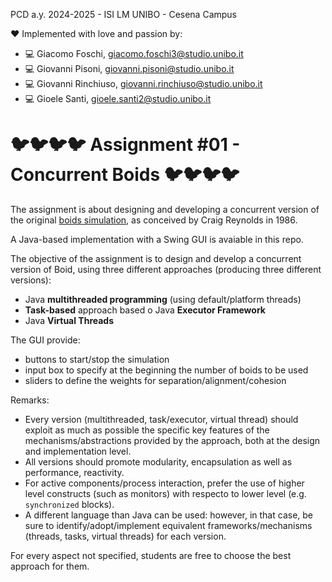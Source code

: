 PCD a.y. 2024-2025 - ISI LM UNIBO - Cesena Campus

❤ Implemented with love and passion by: 
* 💻 Giacomo Foschi, giacomo.foschi3@studio.unibo.it
* 💻 Giovanni Pisoni, giovanni.pisoni@studio.unibo.it
* 💻 Giovanni Rinchiuso, giovanni.rinchiuso@studio.unibo.it
* 💻 Gioele Santi, gioele.santi2@studio.unibo.it

# 🐦🐦🐦🐦 Assignment #01 -  Concurrent Boids 🐦🐦🐦🐦

The assignment is about designing and developing a concurrent version of the original [boids simulation](https://en.wikipedia.org/wiki/Boids), as conceived by Craig Reynolds in 1986.

A Java-based implementation with a Swing GUI is avaiable in this repo.

The objective of the assignment is to design and develop a concurrent version of Boid, using three different approaches (producing three different versions):
- Java **multithreaded programming** (using default/platform threads)
- **Task-based** approach based o Java **Executor Framework** 
- Java **Virtual Threads** 

The GUI provide:
- buttons to start/stop the simulation
- input box to specify at the beginning the number of boids to be used
- sliders to define the weights for separation/alignment/cohesion 

Remarks:
- Every version (multithreaded, task/executor, virtual thread) should exploit as much as possible the specific key features of the mechanisms/abstractions provided by the approach, both at the design and implementation level. 
- All versions should promote modularity, encapsulation as well as performance, reactivity. 
- For active components/process interaction, prefer the use of higher level constructs (such as monitors) with respecto to lower level (e.g. `synchronized` blocks). 
- A different language than Java can be used: however, in that case, be sure to identify/adopt/implement equivalent frameworks/mechanisms (threads, tasks, virtual threads) for each version.

For every aspect not specified, students are free to choose the best approach for them.

